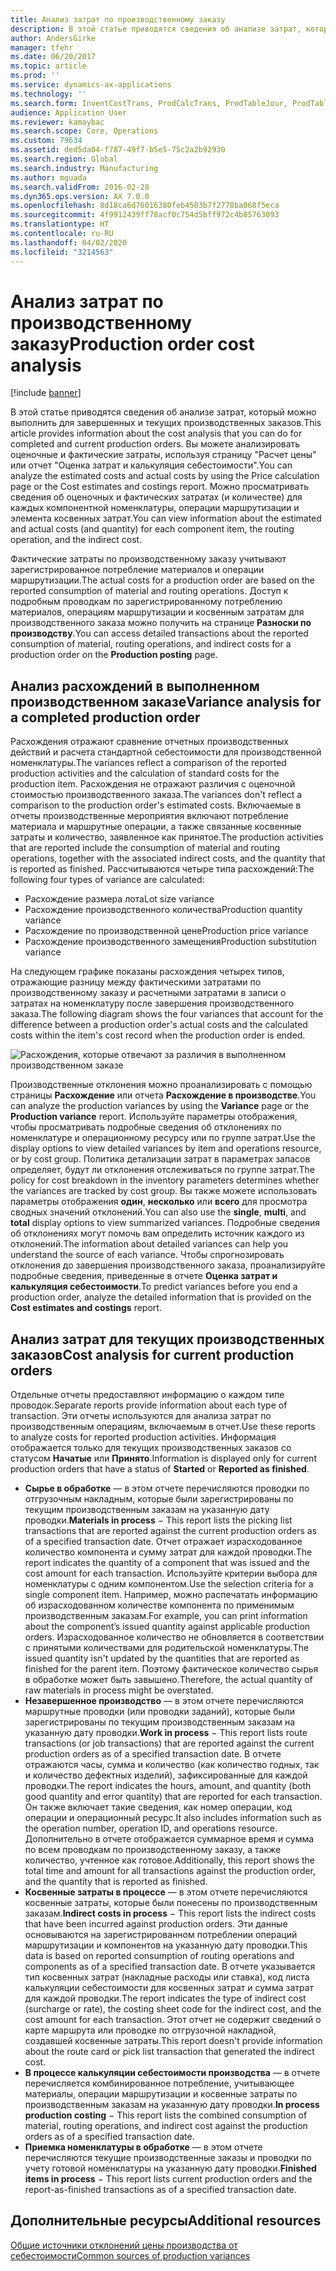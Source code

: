 ```yaml
---
title: Анализ затрат по производственному заказу
description: В этой статье приводятся сведения об анализе затрат, который можно выполнить для завершенных и текущих производственных заказов. Вы можете анализировать оценочные и фактические затраты, используя страницу "Расчет цены" или отчет "Оценка затрат и калькуляция себестоимости". Можно просматривать сведения об оценочных и фактических затратах (и количестве) для каждых компонентной номенклатуры, операции маршрутизации и элемента косвенных затрат.
author: AndersGirke
manager: tfehr
ms.date: 06/20/2017
ms.topic: article
ms.prod: ''
ms.service: dynamics-ax-applications
ms.technology: ''
ms.search.form: InventCostTrans, ProdCalcTrans, ProdTableJour, ProdTableListPage
audience: Application User
ms.reviewer: kamaybac
ms.search.scope: Core, Operations
ms.custom: 79634
ms.assetid: ded5da04-f787-49f7-b5e5-75c2a2b92930
ms.search.region: Global
ms.search.industry: Manufacturing
ms.author: mguada
ms.search.validFrom: 2016-02-28
ms.dyn365.ops.version: AX 7.0.0
ms.openlocfilehash: 8d18ca6d76016380feb4503b7f2778ba068f5eca
ms.sourcegitcommit: 4f9912439ff78acf0c754d5bff972c4b85763093
ms.translationtype: HT
ms.contentlocale: ru-RU
ms.lasthandoff: 04/02/2020
ms.locfileid: "3214563"
---
```

# <a name="production-order-cost-analysis"></a><span data-ttu-id="d3a63-105">Анализ затрат по производственному заказу</span><span class="sxs-lookup"><span data-stu-id="d3a63-105">Production order cost analysis</span></span>

[!include [banner](../includes/banner.md)]

<span data-ttu-id="d3a63-106">В этой статье приводятся сведения об анализе затрат, который можно выполнить для завершенных и текущих производственных заказов.</span><span class="sxs-lookup"><span data-stu-id="d3a63-106">This article provides information about the cost analysis that you can do for completed and current production orders.</span></span> <span data-ttu-id="d3a63-107">Вы можете анализировать оценочные и фактические затраты, используя страницу "Расчет цены" или отчет "Оценка затрат и калькуляция себестоимости".</span><span class="sxs-lookup"><span data-stu-id="d3a63-107">You can analyze the estimated costs and actual costs by using the Price calculation page or the Cost estimates and costings report.</span></span> <span data-ttu-id="d3a63-108">Можно просматривать сведения об оценочных и фактических затратах (и количестве) для каждых компонентной номенклатуры, операции маршрутизации и элемента косвенных затрат.</span><span class="sxs-lookup"><span data-stu-id="d3a63-108">You can view information about the estimated and actual costs (and quantity) for each component item, the routing operation, and the indirect cost.</span></span>

<span data-ttu-id="d3a63-109">Фактические затраты по производственному заказу учитывают зарегистрированное потребление материалов и операции маршрутизации.</span><span class="sxs-lookup"><span data-stu-id="d3a63-109">The actual costs for a production order are based on the reported consumption of material and routing operations.</span></span> <span data-ttu-id="d3a63-110">Доступ к подробным проводкам по зарегистрированному потреблению материалов, операциям маршрутизации и косвенным затратам для производственного заказа можно получить на странице **Разноски по производству**.</span><span class="sxs-lookup"><span data-stu-id="d3a63-110">You can access detailed transactions about the reported consumption of material, routing operations, and indirect costs for a production order on the **Production posting** page.</span></span>

## <a name="variance-analysis-for-a-completed-production-order"></a><span data-ttu-id="d3a63-111">Анализ расхождений в выполненном производственном заказе</span><span class="sxs-lookup"><span data-stu-id="d3a63-111">Variance analysis for a completed production order</span></span>
<span data-ttu-id="d3a63-112">Расхождения отражают сравнение отчетных производственных действий и расчета стандартной себестоимости для производственной номенклатуры.</span><span class="sxs-lookup"><span data-stu-id="d3a63-112">The variances reflect a comparison of the reported production activities and the calculation of standard costs for the production item.</span></span> <span data-ttu-id="d3a63-113">Расхождения не отражают различия с оценочной стоимостью производственного заказа.</span><span class="sxs-lookup"><span data-stu-id="d3a63-113">The variances don't reflect a comparison to the production order's estimated costs.</span></span> <span data-ttu-id="d3a63-114">Включаемые в отчеты производственные мероприятия включают потребление материала и маршрутные операции, а также связанные косвенные затраты и количество, заявленное как принятое.</span><span class="sxs-lookup"><span data-stu-id="d3a63-114">The production activities that are reported include the consumption of material and routing operations, together with the associated indirect costs, and the quantity that is reported as finished.</span></span> <span data-ttu-id="d3a63-115">Рассчитываются четыре типа расхождений:</span><span class="sxs-lookup"><span data-stu-id="d3a63-115">The following four types of variance are calculated:</span></span>

-   <span data-ttu-id="d3a63-116">Расхождение размера лота</span><span class="sxs-lookup"><span data-stu-id="d3a63-116">Lot size variance</span></span>
-   <span data-ttu-id="d3a63-117">Расхождение производственного количества</span><span class="sxs-lookup"><span data-stu-id="d3a63-117">Production quantity variance</span></span>
-   <span data-ttu-id="d3a63-118">Расхождение по производственной цене</span><span class="sxs-lookup"><span data-stu-id="d3a63-118">Production price variance</span></span>
-   <span data-ttu-id="d3a63-119">Расхождение производственного замещения</span><span class="sxs-lookup"><span data-stu-id="d3a63-119">Production substitution variance</span></span>

<span data-ttu-id="d3a63-120">На следующем графике показаны расхождения четырех типов, отражающие разницу между фактическими затратами по производственному заказу и расчетными затратами в записи о затратах на номенклатуру после завершения производственного заказа.</span><span class="sxs-lookup"><span data-stu-id="d3a63-120">The following diagram shows the four variances that account for the difference between a production order's actual costs and the calculated costs within the item's cost record when the production order is ended.</span></span> 

![Расхождения, которые отвечают за различия в выполненном производственном заказе](./media/control.jpg) 

<span data-ttu-id="d3a63-122">Производственные отклонения можно проанализировать с помощью страницы **Расхождение** или отчета **Расхождение в производстве**.</span><span class="sxs-lookup"><span data-stu-id="d3a63-122">You can analyze the production variances by using the **Variance** page or the **Production variance** report.</span></span> <span data-ttu-id="d3a63-123">Используйте параметры отображения, чтобы просматривать подробные сведения об отклонениях по номенклатуре и операционному ресурсу или по группе затрат.</span><span class="sxs-lookup"><span data-stu-id="d3a63-123">Use the display options to view detailed variances by item and operations resource, or by cost group.</span></span> <span data-ttu-id="d3a63-124">Политика детализации затрат в параметрах запасов определяет, будут ли отклонения отслеживаться по группе затрат.</span><span class="sxs-lookup"><span data-stu-id="d3a63-124">The policy for cost breakdown in the inventory parameters determines whether the variances are tracked by cost group.</span></span> <span data-ttu-id="d3a63-125">Вы также можете использовать параметры отображения **один**, **несколько** или **всего** для просмотра сводных значений отклонений.</span><span class="sxs-lookup"><span data-stu-id="d3a63-125">You can also use the **single**, **multi**, and **total** display options to view summarized variances.</span></span> <span data-ttu-id="d3a63-126">Подробные сведения об отклонениях могут помочь вам определить источник каждого из отклонений.</span><span class="sxs-lookup"><span data-stu-id="d3a63-126">The information about detailed variances can help you understand the source of each variance.</span></span> <span data-ttu-id="d3a63-127">Чтобы спрогнозировать отклонения до завершения производственного заказа, проанализируйте подробные сведения, приведенные в отчете **Оценка затрат и калькуляция себестоимости**.</span><span class="sxs-lookup"><span data-stu-id="d3a63-127">To predict variances before you end a production order, analyze the detailed information that is provided on the **Cost estimates and costings** report.</span></span>

## <a name="cost-analysis-for-current-production-orders"></a><span data-ttu-id="d3a63-128">Анализ затрат для текущих производственных заказов</span><span class="sxs-lookup"><span data-stu-id="d3a63-128">Cost analysis for current production orders</span></span>
<span data-ttu-id="d3a63-129">Отдельные отчеты предоставляют информацию о каждом типе проводок.</span><span class="sxs-lookup"><span data-stu-id="d3a63-129">Separate reports provide information about each type of transaction.</span></span> <span data-ttu-id="d3a63-130">Эти отчеты используются для анализа затрат по производственным операциям, включаемым в отчет.</span><span class="sxs-lookup"><span data-stu-id="d3a63-130">Use these reports to analyze costs for reported production activities.</span></span> <span data-ttu-id="d3a63-131">Информация отображается только для текущих производственных заказов со статусом **Начатые** или **Принято**.</span><span class="sxs-lookup"><span data-stu-id="d3a63-131">Information is displayed only for current production orders that have a status of **Started** or **Reported as finished**.</span></span>

-   <span data-ttu-id="d3a63-132">**Сырье в обработке** — в этом отчете перечисляются проводки по отгрузочным накладным, которые были зарегистрированы по текущим производственным заказам на указанную дату проводки.</span><span class="sxs-lookup"><span data-stu-id="d3a63-132">**Materials in process** − This report lists the picking list transactions that are reported against the current production orders as of a specified transaction date.</span></span> <span data-ttu-id="d3a63-133">Отчет отражает израсходованное количество компонента и сумму затрат для каждой проводки.</span><span class="sxs-lookup"><span data-stu-id="d3a63-133">The report indicates the quantity of a component that was issued and the cost amount for each transaction.</span></span> <span data-ttu-id="d3a63-134">Используйте критерии выбора для номенклатуры с одним компонентом.</span><span class="sxs-lookup"><span data-stu-id="d3a63-134">Use the selection criteria for a single component item.</span></span> <span data-ttu-id="d3a63-135">Например, можно распечатать информацию об израсходованном количестве компонента по применимым производственным заказам.</span><span class="sxs-lookup"><span data-stu-id="d3a63-135">For example, you can print information about the component’s issued quantity against applicable production orders.</span></span> <span data-ttu-id="d3a63-136">Израсходованное количество не обновляется в соответствии с принятыми количествами для родительской номенклатуры.</span><span class="sxs-lookup"><span data-stu-id="d3a63-136">The issued quantity isn't updated by the quantities that are reported as finished for the parent item.</span></span> <span data-ttu-id="d3a63-137">Поэтому фактическое количество сырья в обработке может быть завышено.</span><span class="sxs-lookup"><span data-stu-id="d3a63-137">Therefore, the actual quantity of raw materials in process might be overstated.</span></span>
-   <span data-ttu-id="d3a63-138">**Незавершенное производство** — в этом отчете перечисляются маршрутные проводки (или проводки заданий), которые были зарегистрированы по текущим производственным заказам на указанную дату проводки.</span><span class="sxs-lookup"><span data-stu-id="d3a63-138">**Work in process** − This report lists route transactions (or job transactions) that are reported against the current production orders as of a specified transaction date.</span></span> <span data-ttu-id="d3a63-139">В отчете отражаются часы, сумма и количество (как количество годных, так и количество дефектных изделий), зафиксированные для каждой проводки.</span><span class="sxs-lookup"><span data-stu-id="d3a63-139">The report indicates the hours, amount, and quantity (both good quantity and error quantity) that are reported for each transaction.</span></span> <span data-ttu-id="d3a63-140">Он также включает такие сведения, как номер операции, код операции и операционный ресурс.</span><span class="sxs-lookup"><span data-stu-id="d3a63-140">It also includes information such as the operation number, operation ID, and operations resource.</span></span> <span data-ttu-id="d3a63-141">Дополнительно в отчете отображается суммарное время и сумма по всем проводкам по производственному заказу, а также количество, учтенное как готовое.</span><span class="sxs-lookup"><span data-stu-id="d3a63-141">Additionally, this report shows the total time and amount for all transactions against the production order, and the quantity that is reported as finished.</span></span>
-   <span data-ttu-id="d3a63-142">**Косвенные затраты в процессе** — в этом отчете перечисляются косвенные затраты, которые были понесены по производственным заказам.</span><span class="sxs-lookup"><span data-stu-id="d3a63-142">**Indirect costs in process** − This report lists the indirect costs that have been incurred against production orders.</span></span> <span data-ttu-id="d3a63-143">Эти данные основываются на зарегистрированном потреблении операций маршрутизации и компонентов на указанную дату проводки.</span><span class="sxs-lookup"><span data-stu-id="d3a63-143">This data is based on reported consumption of routing operations and components as of a specified transaction date.</span></span> <span data-ttu-id="d3a63-144">В отчете указывается тип косвенных затрат (накладные расходы или ставка), код листа калькуляции себестоимости для косвенных затрат и сумма затрат для каждой проводки.</span><span class="sxs-lookup"><span data-stu-id="d3a63-144">The report indicates the type of indirect cost (surcharge or rate), the costing sheet code for the indirect cost, and the cost amount for each transaction.</span></span> <span data-ttu-id="d3a63-145">Этот отчет не содержит сведений о карте маршрута или проводке по отгрузочной накладной, создавшей косвенные затраты.</span><span class="sxs-lookup"><span data-stu-id="d3a63-145">This report doesn't provide information about the route card or pick list transaction that generated the indirect cost.</span></span>
-   <span data-ttu-id="d3a63-146">**В процессе калькуляции себестоимости производства** — в отчете перечисляется комбинированное потребление, учитывающее материалы, операции маршрутизации и косвенные затраты по производственным заказам на указанную дату проводки.</span><span class="sxs-lookup"><span data-stu-id="d3a63-146">**In process production costing** − This report lists the combined consumption of material, routing operations, and indirect cost against the production orders as of a specified transaction date.</span></span>
-   <span data-ttu-id="d3a63-147">**Приемка номенклатуры в обработке** — в этом отчете перечисляются текущие производственные заказы и проводки по учету готовой номенклатуры на указанную дату проводки.</span><span class="sxs-lookup"><span data-stu-id="d3a63-147">**Finished items in process** − This report lists current production orders and the report-as-finished transactions as of a specified transaction date.</span></span>


<a name="additional-resources"></a><span data-ttu-id="d3a63-148">Дополнительные ресурсы</span><span class="sxs-lookup"><span data-stu-id="d3a63-148">Additional resources</span></span>
--------

[<span data-ttu-id="d3a63-149">Общие источники отклонений цены производства от себестоимости</span><span class="sxs-lookup"><span data-stu-id="d3a63-149">Common sources of production variances</span></span>](common-sources-of-production-variances.md)



